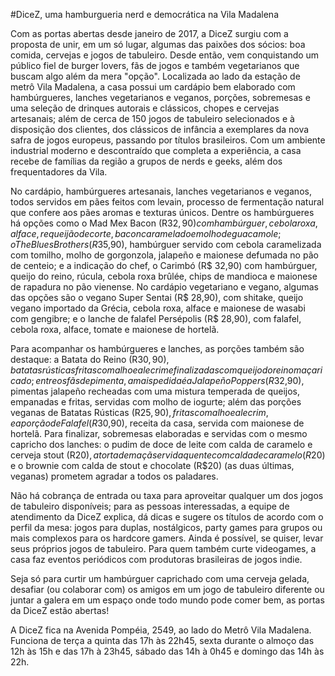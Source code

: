 #DiceZ, uma hamburgueria nerd e democrática na Vila Madalena

Com as portas abertas desde janeiro de 2017, a DiceZ surgiu com a proposta de unir, em um só lugar, algumas das paixões dos sócios: boa comida, cervejas e jogos de tabuleiro. Desde então, vem conquistando um público fiel de burger lovers, fãs de jogos e também vegetarianos que buscam algo além da mera "opção". Localizada ao lado da estação de metrô Vila Madalena, a casa possui um cardápio bem elaborado com hambúrgueres, lanches vegetarianos e veganos, porções, sobremesas e uma seleção de drinques autorais e clássicos, chopes e cervejas artesanais; além de cerca de 150 jogos de tabuleiro selecionados e à disposição dos clientes, dos clássicos de infância a exemplares da nova safra de jogos europeus, passando por títulos brasileiros. Com um ambiente industrial moderno e descontraído que completa a experiência, a casa recebe de famílias da região a grupos de nerds e geeks, além dos frequentadores da Vila.

No cardápio, hambúrgueres artesanais, lanches vegetarianos e veganos, todos servidos em pães feitos com levain, processo de fermentação natural que confere aos pães aromas e texturas únicos. Dentre os hambúrgueres há opções como o Mad Mex Bacon (R$32,90) com hambúrguer, cebola roxa, alface, requeijão de corte, bacon caramelado e molho de guacamole; o The Blues Brothers (R$35,90), hambúrguer servido com cebola caramelizada com tomilho, molho de gorgonzola, jalapeño e maionese defumada no pão de centeio; e a indicação do chef, o Carimbó (R$ 32,90) com hambúrguer, queijo do reino, rúcula, cebola roxa brûlée, chips de mandioca e maionese de rapadura no pão vienense. No cardápio vegetariano e vegano, algumas das opções são o vegano Super Sentai (R$ 28,90), com shitake, queijo vegano importado da Grécia, cebola roxa, alface e maionese de wasabi com gengibre; e o lanche de falafel Persépolis (R$ 28,90), com falafel, cebola roxa, alface, tomate e maionese de hortelã.

Para acompanhar os hambúrgueres e lanches, as porções também são destaque: a Batata do Reino (R$30,90), batatas rústicas fritas com alho e alecrim e finalizadas com queijo do reino maçaricado; entre os fãs de pimenta, a mais pedida é a Jalapeño Poppers (R$32,90), pimentas jalapeño recheadas com uma mistura temperada de queijos, empanadas e fritas, servidas com molho de iogurte; além das porções veganas de Batatas Rústicas (R$25,90), fritas com alho e alecrim, e a porção de Falafel (R$30,90), receita da casa, servida com maionese de hortelã. Para finalizar, sobremesas elaboradas e servidas com o mesmo capricho dos lanches: o pudim de doce de leite com calda de caramelo e cerveja stout (R$20), a torta de maçã servida quente com calda de caramelo (R$20) e o brownie com calda de stout e chocolate (R$20) (as duas últimas, veganas) prometem agradar a todos os paladares.

Não há cobrança de entrada ou taxa para aproveitar qualquer um dos jogos de tabuleiro disponíveis; para as pessoas interessadas, a equipe de atendimento da DiceZ explica, dá dicas e sugere os títulos de acordo com o perfil da mesa: jogos para duplas, nostálgicos, party games para grupos ou mais complexos para os hardcore gamers. Ainda é possível, se quiser, levar seus próprios jogos de tabuleiro. Para quem também curte videogames, a casa faz eventos periódicos com produtoras brasileiras de jogos indie.

Seja só para curtir um hambúrguer caprichado com uma cerveja gelada, desafiar (ou colaborar com) os amigos em um jogo de tabuleiro diferente ou juntar a galera em um espaço onde todo mundo pode comer bem, as portas da DiceZ estão abertas!

A DiceZ fica na Avenida Pompéia, 2549, ao lado do Metrô Vila Madalena.
Funciona de terça a quinta das 17h às 22h45, sexta durante o almoço das 12h às 15h e das 17h à 23h45, sábado das 14h à 0h45 e domingo das 14h às 22h.

